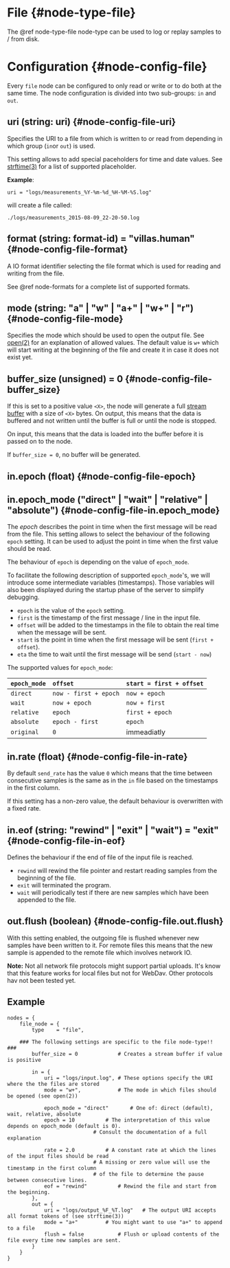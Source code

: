 # File {#node-type-file}

The @ref node-type-file node-type can be used to log or replay samples to / from disk.

# Configuration {#node-config-file}

Every `file` node can be configured to only read or write or to do both at the same time.
The node configuration is divided into two sub-groups: `in` and `out`.

## uri (string: uri) {#node-config-file-uri}

Specifies the URI to a file from which is written to or read from depending in which group (`in`or `out`) is used.

This setting allows to add special paceholders for time and date values.
See [strftime(3)](http://man7.org/linux/man-pages/man3/strftime.3.html) for a list of supported placeholder.

**Example**:

```
uri = "logs/measurements_%Y-%m-%d_%H-%M-%S.log"
```

will create a file called:

```
./logs/measurements_2015-08-09_22-20-50.log
```

## format (string: format-id) = "villas.human" {#node-config-file-format}

A IO format identifier selecting the file format which is used for reading and writing from the file.

See @ref node-formats for a complete list of supported formats.

## mode (string: "a" | "w" | "a+" | "w+" | "r") {#node-config-file-mode}

Specifies the mode which should be used to open the output file.
See [open(2)](http://man7.org/linux/man-pages/man2/open.2.html) for an explanation of allowed values.
The default value is `w+` which will start writing at the beginning of the file and create it in case it does not exist yet.

## buffer_size (unsigned) = 0 {#node-config-file-buffer_size}

If this is set to a positive value `<X>`, the node will generate a full [stream buffer](https://linux.die.net/man/3/setvbuf) with a size of `<X>` bytes. On output, this means that the data is buffered and not written until the buffer is full or until the node is stopped.

On input, this means that the data is loaded into the buffer before it is passed on to the node.

If `buffer_size = 0`, no buffer will be generated.

## in.epoch (float) {#node-config-file-epoch}

## in.epoch_mode ("direct" | "wait" | "relative" | "absolute") {#node-config-file-in.epoch_mode}

The *epoch* describes the point in time when the first message will be read from the file.
This setting allows to select the behaviour of the following `epoch` setting.
It can be used to adjust the point in time when the first value should be read.

The behaviour of `epoch` is depending on the value of `epoch_mode`.

To facilitate the following description of supported `epoch_mode`'s, we will introduce some intermediate variables (timestamps).
Those variables will also been displayed during the startup phase of the server to simplify debugging.

- `epoch` is the value of the `epoch` setting.
- `first` is the timestamp of the first message / line in the input file.
- `offset` will be added to the timestamps in the file to obtain the real time when the message will be sent.
- `start` is the point in time when the first message will be sent (`first + offset`).
- `eta` the time to wait until the first message will be send (`start - now`)

The supported values for `epoch_mode`:

| `epoch_mode` 	| `offset` 		| `start = first + offset` |
| :--		| :--			| :-- |
| `direct`  	| `now - first + epoch` 	| `now + epoch` |
| `wait`  	| `now + epoch` 		| `now + first` |
| `relative` 	| `epoch` 		| `first + epoch` |
| `absolute` 	| `epoch - first` 	| `epoch` |
| `original` 	| `0` 			| immeadiatly |

## in.rate (float) {#node-config-file-in-rate}

By default `send_rate` has the value `0` which means that the time between consecutive samples is the same as in the `in` file based on the timestamps in the first column.

If this setting has a non-zero value, the default behaviour is overwritten with a fixed rate.

## in.eof (string: "rewind" | "exit" | "wait") = "exit" {#node-config-file-in-eof}

Defines the behaviour if the end of file of the input file is reached.

 - `rewind` will rewind the file pointer and restart reading samples from the beginning of the file.
 - `exit` will terminated the program.
 - `wait` will periodically test if there are new samples which have been appended to the file.

## out.flush (boolean) {#node-config-file.out.flush}

With this setting enabled, the outgoing file is flushed whenever new samples have been written to it.
For remote files this means that the new sample is appended to the remote file which involves network IO.

**Note:** Not all network file protocols might support partial uploads.
It's know that this feature works for local files but not for WebDav.
Other protocols hav not been tested yet.

## Example

```
nodes = {
	file_node = {
		type	= "file",

	### The following settings are specific to the file node-type!! ###
		buffer_size = 0				# Creates a stream buffer if value is positive

		in = {
			uri = "logs/input.log",	# These options specify the URI where the the files are stored
			mode = "w+",			# The mode in which files should be opened (see open(2))

			epoch_mode = "direct"		# One of: direct (default), wait, relative, absolute
			epoch = 10			# The interpretation of this value depends on epoch_mode (default is 0).
							# Consult the documentation of a full explanation

			rate = 2.0			# A constant rate at which the lines of the input files should be read
							# A missing or zero value will use the timestamp in the first column
							# of the file to determine the pause between consecutive lines.
			eof = "rewind"			# Rewind the file and start from the beginning.
		},
		out = {
			uri = "logs/output_%F_%T.log"	# The output URI accepts all format tokens of (see strftime(3))
			mode = "a+"			# You might want to use "a+" to append to a file
			flush = false			# Flush or upload contents of the file every time new samples are sent.
		}
	}
}
```
